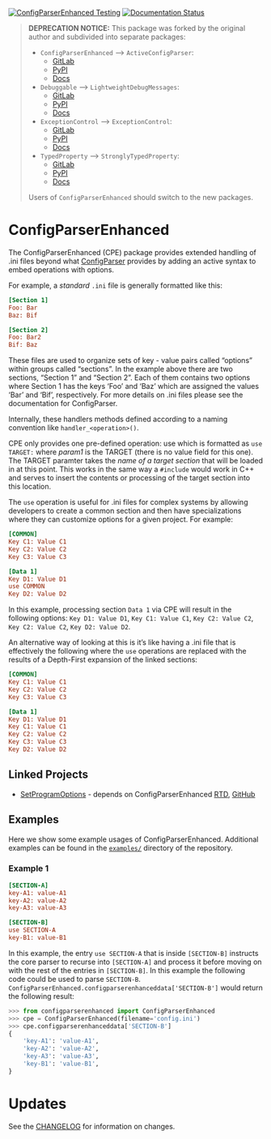 <!-- Github Badges -->
[![ConfigParserEnhanced Testing](https://github.com/sandialabs/ConfigParserEnhanced/actions/workflows/test-driver-core.yml/badge.svg)](https://github.com/sandialabs/ConfigParserEnhanced/actions/workflows/test-driver-core.yml)
[![Documentation Status](https://readthedocs.org/projects/configparserenhanced/badge/?version=latest)](https://configparserenhanced.readthedocs.io/en/latest/?badge=latest)

> **DEPRECATION NOTICE:**  This package was forked by the original author and
> subdivided into separate packages:
>
> * `ConfigParserEnhanced` ⟶ `ActiveConfigParser`:
>   * [GitLab](https://gitlab.com/semantik-software/code/python/ActiveConfigParser)
>   * [PyPI](https://pypi.org/project/activeconfigparser/)
>   * [Docs](https://semantik-software.gitlab.io/code/python/ActiveConfigParser/)
> * `Debuggable` ⟶ `LightweightDebugMessages`:
>   * [GitLab](https://gitlab.com/semantik-software/code/python/LightweightDebugMessages)
>   * [PyPI](https://pypi.org/project/lightweightdebugmessages/)
>   * [Docs](https://semantik-software.gitlab.io/code/python/LightweightDebugMessages)
> * `ExceptionControl` ⟶ `ExceptionControl`:
>   * [GitLab](https://gitlab.com/semantik-software/code/python/ExceptionControl)
>   * [PyPI](https://pypi.org/project/exceptioncontrol/)
>   * [Docs](https://semantik-software.gitlab.io/code/python/ExceptionControl)
> * `TypedProperty` ⟶ `StronglyTypedProperty`:
>   * [GitLab](https://gitlab.com/semantik-software/code/python/StronglyTypedProperty)
>   * [PyPI](https://pypi.org/project/stronglytypedproperty/)
>   * [Docs](https://semantik-software.gitlab.io/code/python/StronglyTypedProperty)
>
> Users of `ConfigParserEnhanced` should switch to the new packages.

ConfigParserEnhanced
====================

The ConfigParserEnhanced (CPE) package provides extended
handling of .ini files beyond what [ConfigParser][1] provides
by adding an active syntax to embed operations with options.

For example, a *standard* `.ini` file is generally formatted like this:

```ini
[Section 1]
Foo: Bar
Baz: Bif

[Section 2]
Foo: Bar2
Bif: Baz
```

These files are used to organize sets of key - value pairs called
“options” within groups called “sections”. In the example above
there are two sections, “Section 1” and “Section 2”. Each of them
contains two options where Section 1 has the keys ‘Foo’ and ‘Baz’
which are assigned the values ‘Bar’ and ‘Bif’, respectively. For
more details on .ini files please see the documentation for
ConfigParser.

Internally, these handlers methods defined according to a naming
convention like `handler_<operation>()`.

CPE only provides one pre-defined operation: use which is formatted as
`use TARGET:` where *param1* is the TARGET (there is no value field for this
one). The TARGET paramter takes the *name of a target section* that will be
loaded in at this point. This works in the same way a `#include` would
work in C++ and serves to insert the contents or processing of the
target section into this location.

The `use` operation is useful for .ini files for complex systems by allowing
developers to create a common section and then have specializations where
they can customize options for a given project. For example:

```ini
[COMMON]
Key C1: Value C1
Key C2: Value C2
Key C3: Value C3

[Data 1]
Key D1: Value D1
use COMMON
Key D2: Value D2
```

In this example, processing section `Data 1` via CPE will result in
the following options: `Key D1: Value D1`, `Key C1: Value C1`,
`Key C2: Value C2`, `Key C2: Value C2`, `Key D2: Value D2`.

An alternative way of looking at this is it’s like having a .ini file that
is effectively the following where the `use` operations are replaced with the
results of a Depth-First expansion of the linked sections:

```ini
[COMMON]
Key C1: Value C1
Key C2: Value C2
Key C3: Value C3

[Data 1]
Key D1: Value D1
Key C1: Value C1
Key C2: Value C2
Key C3: Value C3
Key D2: Value D2
```

Linked Projects
---------------
- [SetProgramOptions][3] - depends on ConfigParserEnhanced [RTD][4], [GitHub][5]

Examples
--------
Here we show some example usages of ConfigParserEnhanced.
Additional examples can be found in the [`examples/`](examples) directory
of the repository.

### Example 1

```ini
[SECTION-A]
key-A1: value-A1
key-A2: value-A2
key-A3: value-A3

[SECTION-B]
use SECTION-A
key-B1: value-B1
```

In this example, the entry `use SECTION-A` that is inside `[SECTION-B]` instructs the core
parser to recurse into `[SECTION-A]` and process it before moving on with the rest of the
entries in `[SECTION-B]`.  In this example the following code could be used to parse
`SECTION-B`.
`ConfigParserEnhanced.configparserenhanceddata['SECTION-B']` would return the following
result:

```python
>>> from configparserenhanced import ConfigParserEnhanced
>>> cpe = ConfigParserEnhanced(filename='config.ini')
>>> cpe.configparserenhanceddata['SECTION-B']
{
    'key-A1': 'value-A1',
    'key-A2': 'value-A2',
    'key-A3': 'value-A3',
    'key-B1': 'value-B1',
}
```

Updates
=======
See the [CHANGELOG][2] for information on changes.


[1]: https://docs.python.org/3/library/configparser.html
[2]: https://github.com/sandialabs/ConfigParserEnhanced/blob/master/CHANGELOG.md
[3]: https://pypi.org/project/setprogramoptions/
[4]: https://setprogramoptions.readthedocs.io/en/latest
[5]: https://github.com/sandialabs/SetProgramOptions

